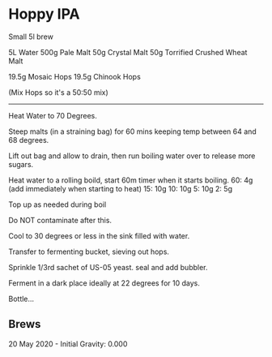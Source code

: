 


# Hoppy IPA

Small 5l brew

5L Water
500g Pale Malt 
50g Crystal Malt
50g Torrified Crushed Wheat Malt 

19.5g Mosaic Hops
19.5g Chinook Hops

(Mix Hops so it's a 50:50 mix)

---

Heat Water to 70 Degrees. 

Steep malts (in a straining bag) for 60 mins keeping temp between 64 and 68 degrees. 

Lift out bag and allow to drain, then run boiling water over to release more sugars. 




Heat water to a rolling boild, start 60m timer when it starts boiling.
60: 4g  (add immediately when starting to heat)
15: 10g
10: 10g
5: 10g
2: 5g


Top up as needed during boil

Do NOT contaminate after this. 

Cool to 30 degrees or less in the sink filled with water. 

Transfer to fermenting bucket, sieving out hops. 

Sprinkle 1/3rd sachet of US-05 yeast. seal and add bubbler. 

Ferment in a dark place ideally at 22 degrees for 10 days. 

Bottle... 


## Brews

20 May 2020 - Initial Gravity: 0.000

